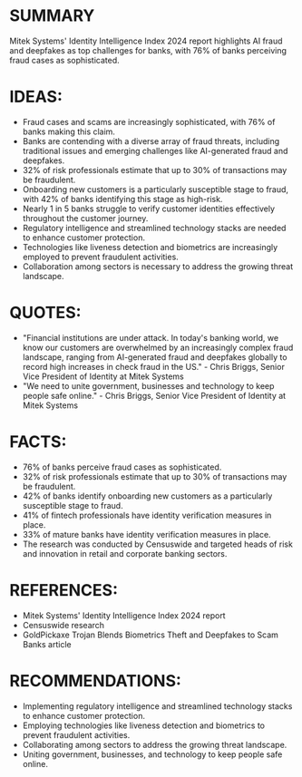 # SUMMARY
Mitek Systems' Identity Intelligence Index 2024 report highlights AI fraud and deepfakes as top challenges for banks, with 76% of banks perceiving fraud cases as sophisticated.

# IDEAS:
* Fraud cases and scams are increasingly sophisticated, with 76% of banks making this claim.
* Banks are contending with a diverse array of fraud threats, including traditional issues and emerging challenges like AI-generated fraud and deepfakes.
* 32% of risk professionals estimate that up to 30% of transactions may be fraudulent.
* Onboarding new customers is a particularly susceptible stage to fraud, with 42% of banks identifying this stage as high-risk.
* Nearly 1 in 5 banks struggle to verify customer identities effectively throughout the customer journey.
* Regulatory intelligence and streamlined technology stacks are needed to enhance customer protection.
* Technologies like liveness detection and biometrics are increasingly employed to prevent fraudulent activities.
* Collaboration among sectors is necessary to address the growing threat landscape.

# QUOTES:
* "Financial institutions are under attack. In today's banking world, we know our customers are overwhelmed by an increasingly complex fraud landscape, ranging from AI-generated fraud and deepfakes globally to record high increases in check fraud in the US." - Chris Briggs, Senior Vice President of Identity at Mitek Systems
* "We need to unite government, businesses and technology to keep people safe online." - Chris Briggs, Senior Vice President of Identity at Mitek Systems

# FACTS:
* 76% of banks perceive fraud cases as sophisticated.
* 32% of risk professionals estimate that up to 30% of transactions may be fraudulent.
* 42% of banks identify onboarding new customers as a particularly susceptible stage to fraud.
* 41% of fintech professionals have identity verification measures in place.
* 33% of mature banks have identity verification measures in place.
* The research was conducted by Censuswide and targeted heads of risk and innovation in retail and corporate banking sectors.

# REFERENCES:
* Mitek Systems' Identity Intelligence Index 2024 report
* Censuswide research
* GoldPickaxe Trojan Blends Biometrics Theft and Deepfakes to Scam Banks article

# RECOMMENDATIONS:
* Implementing regulatory intelligence and streamlined technology stacks to enhance customer protection.
* Employing technologies like liveness detection and biometrics to prevent fraudulent activities.
* Collaborating among sectors to address the growing threat landscape.
* Uniting government, businesses, and technology to keep people safe online.
